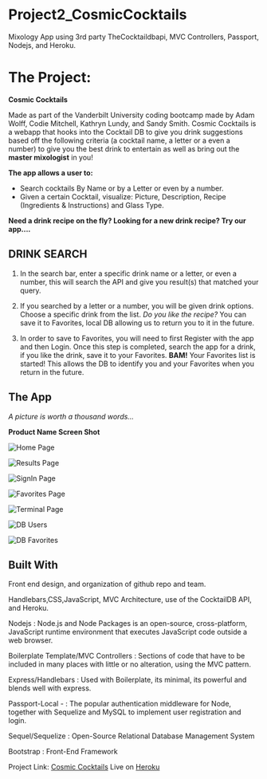 # Project2_CosmicCocktails
Mixology App using 3rd party TheCocktaildbapi, MVC Controllers, Passport, Nodejs, and Heroku.

# The Project:

**Cosmic Cocktails** 

Made as part of the Vanderbilt University coding bootcamp made by Adam Wolff, Codie Mitchell, Kathryn Lundy, and Sandy Smith. Cosmic Cocktails is a webapp that hooks into the Cocktail DB to give you drink suggestions based off the following criteria (a cocktail name, a letter or a even a number) to give you the best drink to entertain as well as bring out the **master mixologist** in you!

**The app allows a user to:**

- Search cocktails By Name or by a Letter or even by a number.
- Given a certain Cocktail, visualize: Picture, Description, Recipe (Ingredients & Instructions) and Glass Type.

**Need a drink recipe on the fly?  Looking for a new drink recipe?  Try our app....**

## DRINK SEARCH
1.  In the search bar, enter a specific drink name or a letter, or even a number, this will search the API and give you result(s) that matched your query.

2.  If you searched by a letter or a number, you will be given drink options.  Choose a specific drink from the list. *Do you like the recipe?* You can save it to Favorites, local DB allowing us to return you to it in the future.  

3.  In order to save to Favorites, you will need to first Register with the app and then Login. Once this step is completed, search the app for a drink, if you like the drink, save it to your Favorites. **BAM!** Your Favorites list is started!  This allows the DB to identify you and your Favorites when you return in the future.

## The App

*A picture is worth a thousand words...*

**Product Name Screen Shot**

![Home Page](https://github.com/slsmi285/Project2_CosmicCocktails/blob/master/public/assets/img/SearchPage_results.PNG)

![Results Page](https://github.com/slsmi285/Project2_CosmicCocktails/blob/master/public/assets/img/ResultsPage.PNG)

![SignIn Page](https://github.com/slsmi285/Project2_CosmicCocktails/blob/master/public/assets/img/SignIn_RegisterPage.PNG)

![Favorites Page](https://github.com/slsmi285/Project2_CosmicCocktails/blob/master/public/assets/img/Sql_Favorites.PNG)

![Terminal Page](https://github.com/slsmi285/Project2_CosmicCocktails/blob/master/public/assets/img/terminal%20log.PNG)

![DB Users](https://github.com/slsmi285/Project2_CosmicCocktails/blob/master/public/assets/img/Sql_Users.PNG)

![DB Favorites](https://github.com/slsmi285/Project2_CosmicCocktails/blob/master/public/assets/img/Sql_Favorites.PNG)

## Built With

Front end design, and organization of github repo and team.

Handlebars,CSS,JavaScript, MVC Architecture, use of the CocktailDB API, and Heroku.

Nodejs
:   Node.js and Node Packages is an open-source, cross-platform, JavaScript runtime environment that executes JavaScript code outside a web browser.

Boilerplate Template/MVC Controllers
:   Sections of code that have to be included in many places with little or no alteration, using the MVC pattern. 

Express/Handlebars
:   Used with Boilerplate, its minimal, its powerful and blends well with express.

Passport-Local - 
:   The popular authentication middleware for Node, together with Sequelize and MySQL to implement user registration and login.

Sequel/Sequelize
:   Open-Source Relational Database Management System

Bootstrap
:   Front-End Framework

Project Link: [Cosmic Cocktails](https://slsmi285.github.io/Project2_CosmicCocktails/)
Live on [Heroku](https://****.herokuapp.com/)



